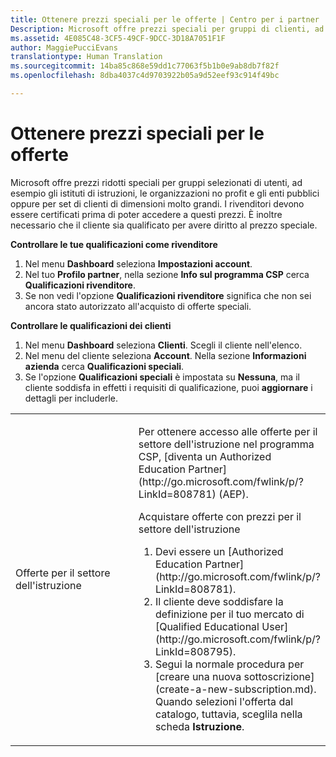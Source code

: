 ```yaml
---
title: Ottenere prezzi speciali per le offerte | Centro per i partner
Description: Microsoft offre prezzi speciali per gruppi di clienti, ad esempio istituti di istruzione, organizzazioni no profit ed enti pubblici o per clienti molto grandi.
ms.assetid: 4E085C48-3CF5-49CF-9DCC-3D18A7051F1F
author: MaggiePucciEvans
translationtype: Human Translation
ms.sourcegitcommit: 14ba85c868e59dd1c77063f5b1b0e9ab8db7f82f
ms.openlocfilehash: 8dba4037c4d9703922b05a9d52eef93c914f49bc

---
```


# Ottenere prezzi speciali per le offerte


Microsoft offre prezzi ridotti speciali per gruppi selezionati di utenti, ad esempio gli istituti di istruzioni, le organizzazioni no profit e gli enti pubblici oppure per set di clienti di dimensioni molto grandi. I rivenditori devono essere certificati prima di poter accedere a questi prezzi. È inoltre necessario che il cliente sia qualificato per avere diritto al prezzo speciale.

**Controllare le tue qualificazioni come rivenditore**

1.  Nel menu **Dashboard** seleziona **Impostazioni account**.
2.  Nel tuo **Profilo partner**, nella sezione **Info sul programma CSP** cerca **Qualificazioni rivenditore**.
3.  Se non vedi l'opzione **Qualificazioni rivenditore** significa che non sei ancora stato autorizzato all'acquisto di offerte speciali.

**Controllare le qualificazioni dei clienti**

1.  Nel menu **Dashboard** seleziona **Clienti**. Scegli il cliente nell'elenco.
2.  Nel menu del cliente seleziona **Account**. Nella sezione **Informazioni azienda** cerca **Qualificazioni speciali**.
3.  Se l'opzione **Qualificazioni speciali** è impostata su **Nessuna**, ma il cliente soddisfa in effetti i requisiti di qualificazione, puoi **aggiornare** i dettagli per includerle.

<table>
<colgroup>
<col width="50%" />
<col width="50%" />
</colgroup>
<tbody>
<tr class="odd">
<td><p>Offerte per il settore dell'istruzione</p></td>
<td><p>Per ottenere accesso alle offerte per il settore dell'istruzione nel programma CSP, [diventa un Authorized Education Partner](http://go.microsoft.com/fwlink/p/?LinkId=808781) (AEP).</p>
<p>Acquistare offerte con prezzi per il settore dell'istruzione</strong></p>
<ol>
<li>Devi essere un [Authorized Education Partner](http://go.microsoft.com/fwlink/p/?LinkId=808781).</li>
<li>Il cliente deve soddisfare la definizione per il tuo mercato di [Qualified Educational User](http://go.microsoft.com/fwlink/p/?LinkId=808795).</li>
<li>Segui la normale procedura per [creare una nuova sottoscrizione](create-a-new-subscription.md). Quando selezioni l'offerta dal catalogo, tuttavia, sceglila nella scheda <strong>Istruzione</strong>.</li>
</ol></td>
</tr>
</tbody>
</table>

 

 

 






<!--HONumber=Nov16_HO4-->


